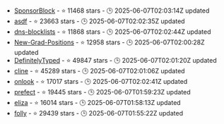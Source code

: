 - [SponsorBlock](https://github.com/ajayyy/SponsorBlock) - ⭐ 11468 stars - 🕒 2025-06-07T02:03:14Z updated
- [asdf](https://github.com/asdf-vm/asdf) - ⭐ 23663 stars - 🕒 2025-06-07T02:02:35Z updated
- [dns-blocklists](https://github.com/hagezi/dns-blocklists) - ⭐ 11868 stars - 🕒 2025-06-07T02:02:44Z updated
- [New-Grad-Positions](https://github.com/SimplifyJobs/New-Grad-Positions) - ⭐ 12958 stars - 🕒 2025-06-07T02:00:28Z updated
- [DefinitelyTyped](https://github.com/DefinitelyTyped/DefinitelyTyped) - ⭐ 49847 stars - 🕒 2025-06-07T02:01:20Z updated
- [cline](https://github.com/cline/cline) - ⭐ 45289 stars - 🕒 2025-06-07T02:01:06Z updated
- [onlook](https://github.com/onlook-dev/onlook) - ⭐ 17017 stars - 🕒 2025-06-07T02:02:41Z updated
- [prefect](https://github.com/PrefectHQ/prefect) - ⭐ 19445 stars - 🕒 2025-06-07T01:59:23Z updated
- [eliza](https://github.com/elizaOS/eliza) - ⭐ 16014 stars - 🕒 2025-06-07T01:58:13Z updated
- [folly](https://github.com/facebook/folly) - ⭐ 29439 stars - 🕒 2025-06-07T01:55:22Z updated
